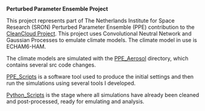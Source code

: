 **Perturbed Parameter Ensemble Project**

This project represents part of The Netherlands Institute for Space Research (SRON) Perturbed Parameter Ensemble (PPE) contribution to the [CleanCloud Project](https://projects.au.dk/cleancloud). This project uses Convolutional Neutral Network and Gaussian Processes to emulate climate models. The climate model in use is ECHAM6-HAM.

The climate models are simulated with the [PPE_Aerosol](https://github.com/YusufBhatti/PPE_Project/tree/master/PPE_Aerosol) directory, which contains several src code changes.

[PPE_Scripts](https://github.com/YusufBhatti/PPE_Project/tree/master/PPE_Scripts) is a software tool used to produce the initial settings and then run the simulations using several tools I developed.

[Python_Scripts](https://github.com/YusufBhatti/PPE_Project/tree/master/Python_Scripts) is the stage where all simulations have already been cleaned and post-processed, ready for emulating and analysis.
 
